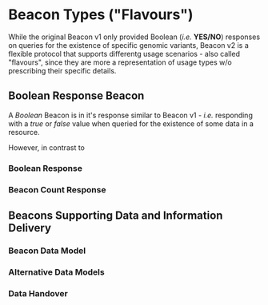 # Beacon Types ("Flavours")

While the original Beacon v1 only provided Boolean (_i.e._ **YES/NO**) responses
on queries for the existence of specific genomic variants, Beacon v2 is a flexible
protocol that supports differentg usage scenarios - also called "flavours", since
they are more a representation of usage types w/o prescribing their specific details.

## Boolean Response Beacon

A _Boolean_ Beacon is in it's response similar to Beacon v1 - _i.e._ responding
with a _true_ or _false_ value when queried for the existence of some data in a resource.

However, in contrast to  

### Boolean Response

### Beacon Count Response

## Beacons Supporting Data and Information Delivery

### Beacon Data Model

### Alternative Data Models

### Data Handover